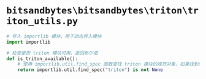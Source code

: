 # `bitsandbytes\bitsandbytes\triton\triton_utils.py`

```py
# 导入 importlib 模块，用于动态导入模块
import importlib

# 检查是否 triton 模块可用，返回布尔值
def is_triton_available():
    # 使用 importlib.util.find_spec 函数查找 triton 模块的规范对象，如果找到则返回 True，否则返回 False
    return importlib.util.find_spec("triton") is not None
```